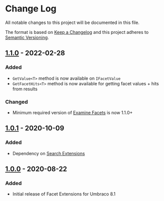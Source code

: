 # Change Log

All notable changes to this project will be documented in this file.

The format is based on [Keep a Changelog](https://keepachangelog.com/) and this project adheres to [Semantic Versioning](https://semver.org/).

## [1.1.0] - 2022-02-28
### Added
* `GetValue<T>` method is now available on `IFacetValue`
* `GetFacetHits<T>` method is now available for getting facet values + hits from results

### Changed
* Minimum required version of [Examine Facets](https://github.com/callumbwhyte/examine-facets) is now 1.1.0+

## [1.0.1] - 2020-10-09
### Added
* Dependency on [Search Extensions](https://github.com/callumbwhyte/umbraco-search-extensions)

## [1.0.0] - 2020-08-22
### Added
* Initial release of Facet Extensions for Umbraco 8.1

[Unreleased]: https://github.com/callumbwhyte/umbraco-facet-extensions/compare/release-1.1.0...HEAD
[1.1.0]: https://github.com/callumbwhyte/umbraco-facet-extensions/compare/release-1.0.1...release-1.1.0
[1.0.1]: https://github.com/callumbwhyte/umbraco-facet-extensions/compare/release-1.0.0...release-1.0.1
[1.0.0]: https://github.com/callumbwhyte/umbraco-facet-extensions/tree/release-1.0.0